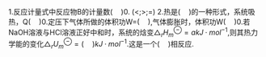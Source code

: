 1.反应计量式中反应物B的计量数($\quad$)0. (<;>;=)
 2.热是($\quad$)的一种形式，系统吸热，Q($\quad$)0.定压下气体所做的体积功W=($\quad$),气体膨胀时，体积功W($\quad$)0.若NaOH溶液与HCl溶液正好中和时，系统的焓变$△_rH_m^\ominus=a kJ·mol^{-1}$,则其热力学能的变化$△_rU_m^\ominus=(\quad)kJ·mol^{-1}$.这是一个($\quad$)相反应.